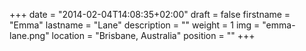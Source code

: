 +++
date = "2014-02-04T14:08:35+02:00"
draft = false
firstname = "Emma"
lastname = "Lane"
description = ""
weight = 1
img = "emma-lane.png"
location = "Brisbane, Australia"
position = ""
+++
